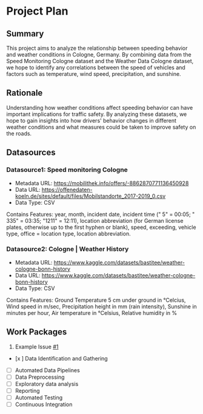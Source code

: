 # Project Plan

## Summary

<!-- Describe your data science project in max. 5 sentences. -->
This project aims to analyze the relationship between speeding behavior and weather conditions in Cologne, Germany. By combining data from the Speed Monitoring Cologne dataset and the Weather Data Cologne dataset, we hope to identify any correlations between the speed of vehicles and factors such as temperature, wind speed, precipitation, and sunshine.

## Rationale

<!-- Outline the impact of the analysis, e.g. which pains it solves. -->
Understanding how weather conditions affect speeding behavior can have important implications for traffic safety. By analyzing these datasets, we hope to gain insights into how drivers' behavior changes in different weather conditions and what measures could be taken to improve safety on the roads.

## Datasources

<!-- Describe each datasources you plan to use in a section. Use the prefic "DatasourceX" where X is the id of the datasource. -->

### Datasource1: Speed monitoring Cologne
* Metadata URL: https://mobilithek.info/offers/-8862870771136450928
* Data URL: https://offenedaten-koeln.de/sites/default/files/Mobilstandorte_2017-2019_0.csv
* Data Type: CSV

Contains Features: year, month, incident date, incident time (" 5" = 00:05; " 335" = 03:35; "1211" = 12:11), location abbreviation (for German license plates, otherwise up to the first hyphen or blank), speed, exceeding, vehicle type, office = location type, location abbreviation.

### Datasource2: Cologne | Weather History
* Metadata URL: https://www.kaggle.com/datasets/bastitee/weather-cologne-bonn-history
* Data URL: https://www.kaggle.com/datasets/bastitee/weather-cologne-bonn-history
* Data Type: CSV

Contains Features: Ground Temperature 5 cm under ground in °Celcius, Wind speed in m/sec, Precipitation height in mm (rain intensity), Sunshine in minutes per hour, Air temperature in °Celsius, Relative humidity in %


## Work Packages

<!-- List of work packages ordered sequentially, each pointing to an issue with more details. -->

1. Example Issue [#1][i1]
- [x ] Data Identification and Gathering
- [ ] Automated Data Pipelines
- [ ] Data Preprocessing
- [ ] Exploratory data analysis
- [ ] Reporting
- [ ] Automated Testing
- [ ] Continuous Integration

[i1]: https://github.com/jvalue/2023-amse-template/issues/1
